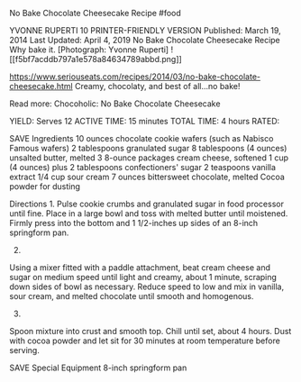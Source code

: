 No Bake Chocolate Cheesecake Recipe
#food 

YVONNE RUPERTI
10     PRINTER-FRIENDLY VERSION
Published: March 19, 2014 Last Updated: April 4, 2019
No Bake Chocolate Cheesecake Recipe
Why bake it. [Photograph: Yvonne Ruperti]
![[f5bf7acddb797a1e578a84634789abbd.png]]

https://www.seriouseats.com/recipes/2014/03/no-bake-chocolate-cheesecake.html
Creamy, chocolaty, and best of all...no bake!

Read more: Chocoholic: No Bake Chocolate Cheesecake

YIELD:
Serves 12
ACTIVE TIME:
15 minutes
TOTAL TIME:
4 hours
RATED:
    
 SAVE
Ingredients
10 ounces chocolate cookie wafers (such as Nabisco Famous wafers)
2 tablespoons granulated sugar
8 tablespoons (4 ounces) unsalted butter, melted
3 8-ounce packages cream cheese, softened
1 cup (4 ounces) plus 2 tablespoons confectioners' sugar
2 teaspoons vanilla extract
1/4 cup sour cream
7 ounces bittersweet chocolate, melted
Cocoa powder for dusting

Directions
1.
Pulse cookie crumbs and granulated sugar in food processor until fine. Place in a large bowl and toss with melted butter until moistened. Firmly press into the bottom and 1 1/2-inches up sides of an 8-inch springform pan.

2.
Using a mixer fitted with a paddle attachment, beat cream cheese and sugar on medium speed until light and creamy, about 1 minute, scraping down sides of bowl as necessary. Reduce speed to low and mix in vanilla, sour cream, and melted chocolate until smooth and homogenous.

3.
Spoon mixture into crust and smooth top. Chill until set, about 4 hours. Dust with cocoa powder and let sit for 30 minutes at room temperature before serving.

 SAVE
Special Equipment
8-inch springform pan